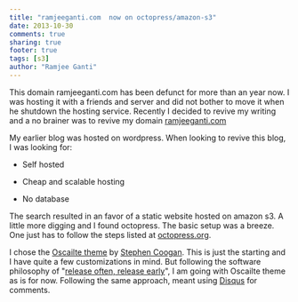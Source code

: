 ```yaml
---
title: "ramjeeganti.com  now on octopress/amazon-s3"
date: 2013-10-30
comments: true
sharing: true
footer: true
tags: [s3]
author: "Ramjee Ganti"
---
```

This domain ramjeeganti.com has been defunct for more than an year now. I was hosting it with a friends and server and did not bother to move it when he shutdown the hosting service. Recently I decided to revive my writing and a no brainer was to revive my domain [ramjeeganti.com](http://www.ramjeeganti.com)

My earlier blog was hosted on wordpress. When looking to revive this blog, I was looking for:

* Self hosted

* Cheap and scalable hosting

* No database

The search resulted in an favor of a static website hosted on amazon s3. A little more digging and I found octopress. The basic setup was a breeze. One just has to follow the steps listed at [octopress.org](http://octopress.org/docs/setup/).

I chose the [Oscailte theme](http://coog.ie/blog/2013/08/18/a-new-octopress-theme/) by [Stephen Coogan](http://coog.ie/). This is just the starting and I have quite a few customizations in mind. But following the software philosophy of "[release often, release early](http://en.wikipedia.org/wiki/Release_early,_release_often)", I am going with Oscailte theme as is for now. Following the same approach, meant using [Disqus](http://disqus.com/) for comments.
